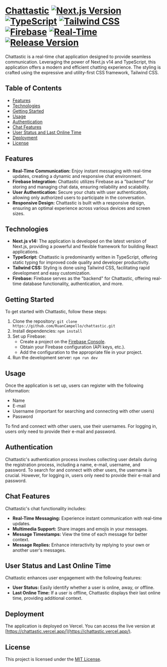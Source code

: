 # [Chattastic](https://chattastic.vercel.app/) [![Next.js Version](https://img.shields.io/badge/Next.js-v14-61dafb)](https://nextjs.org/) [![TypeScript](https://img.shields.io/badge/TypeScript-Supported-blue)](https://www.typescriptlang.org/) [![Tailwind CSS](https://img.shields.io/badge/Tailwind_CSS-38B2AC?style=flat&logo=tailwind-css&logoColor=white)](https://tailwindcss.com/) [![Firebase](https://img.shields.io/badge/Firebase-FFCA28?style=flat&logo=firebase&logoColor=black)](https://firebase.google.com/) [![Real-Time](https://img.shields.io/badge/Real--Time-Chat-4CAF50)](https://chattastic.vercel.app/) [![Release Version](https://img.shields.io/github/v/release/RuanCampello/chattastic)](https://github.com/RuanCampello/chattastic/releases)

Chattastic is a real-time chat application designed to provide seamless communication. Leveraging the power of Next.js v14 and TypeScript, this application offers a modern and efficient chatting experience. The styling is crafted using the expressive and utility-first CSS framework, Tailwind CSS.

## Table of Contents
- [Features](#features)
- [Technologies](#technologies)
- [Getting Started](#getting-started)
- [Usage](#usage)
- [Authentication](#authentication)
- [Chat Features](#chat-features)
- [User Status and Last Online Time](#user-status-and-last-online-time)
- [Deployment](#deployment)
- [License](#license)

## Features
- **Real-Time Communication:** Enjoy instant messaging with real-time updates, creating a dynamic and responsive chat environment.
- **Firebase Integration:** Chattastic utilizes Firebase as a "backend" for storing and managing chat data, ensuring reliability and scalability.
- **User Authentication:** Secure your chats with user authentication, allowing only authorized users to participate in the conversation.
- **Responsive Design:** Chattastic is built with a responsive design, ensuring an optimal experience across various devices and screen sizes.

## Technologies
- **Next.js v14:** The application is developed on the latest version of Next.js, providing a powerful and flexible framework for building React applications.
- **TypeScript:** Chattastic is predominantly written in TypeScript, offering static typing for improved code quality and developer productivity.
- **Tailwind CSS:** Styling is done using Tailwind CSS, facilitating rapid development and easy customization.
- **Firebase:** Firebase serves as the "backend" for Chattastic, offering real-time database functionality, authentication, and more.

## Getting Started
To get started with Chattastic, follow these steps:

1. Clone the repository: `git clone https://github.com/RuanCampello/chattastic.git`
2. Install dependencies: `npm install`
3. Set up Firebase:
    - Create a project on the [Firebase Console](https://console.firebase.google.com/).
    - Obtain your Firebase configuration (API keys, etc.).
    - Add the configuration to the appropriate file in your project.
4. Run the development server: `npm run dev`

## Usage
Once the application is set up, users can register with the following information:
- Name
- E-mail
- Username (important for searching and connecting with other users)
- Password

To find and connect with other users, use their usernames. For logging in, users only need to provide their e-mail and password.

## Authentication
Chattastic's authentication process involves collecting user details during the registration process, including a name, e-mail, username, and password. To search for and connect with other users, the username is crucial. However, for logging in, users only need to provide their e-mail and password.

## Chat Features
Chattastic's chat functionality includes:
- **Real-Time Messaging:** Experience instant communication with real-time updates.
- **Multimedia Support:** Share images and emojis in your messages.
- **Message Timestamps:** View the time of each message for better context.
- **Message Replies:** Enhance interactivity by replying to your own or another user's messages.

## User Status and Last Online Time
Chattastic enhances user engagement with the following features:
- **User Status:** Easily identify whether a user is online, away, or offline.
- **Last Online Time:** If a user is offline, Chattastic displays their last online time, providing additional context.

## Deployment
The application is deployed on Vercel. You can access the live version at [https://chattastic.vercel.app/](https://chattastic.vercel.app/).

## License
This project is licensed under the [MIT License](LICENSE).
